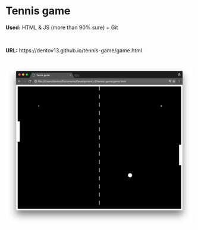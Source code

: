 # Tennis game
<p><strong>Used:</strong> HTML & JS (more than 90% sure) + Git </p><br>
<p><strong>URL:</strong> https://dentov13.github.io/tennis-game/game.html</p><br>
<img src="preview.png" width="750">

